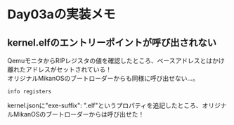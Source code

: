 # Day03aの実装メモ

## kernel.elfのエントリーポイントが呼び出されない

QemuモニタからRIPレジスタの値を確認したところ、ベースアドレスとはかけ離れたアドレスがセットされている！  
オリジナルMikanOSのブートローダーからも同様に呼び出せない...。

```shell
info registers
``` 

kernel.jsonに"exe-suffix": ".elf"というプロパティを追記したところ、オリジナルMikanOSのブートローダーからは呼び出せた！